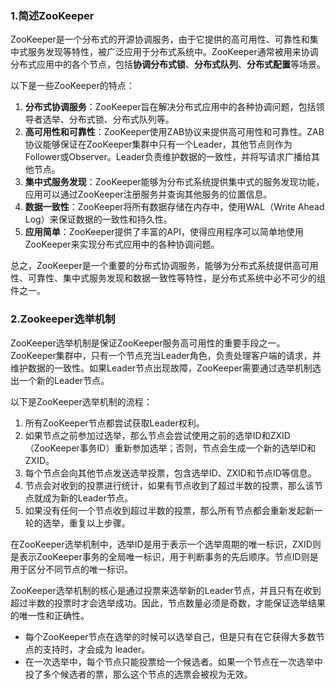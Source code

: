 ### 1.简述ZooKeeper

ZooKeeper是一个分布式的开源协调服务，由于它提供的高可用性、可靠性和集中式服务发现等特性，被广泛应用于分布式系统中。ZooKeeper通常被用来协调分布式应用中的各个节点，包括**协调分布式锁**、**分布式队列**、**分布式配置**等场景。

以下是一些ZooKeeper的特点：

1. **分布式协调服务**：ZooKeeper旨在解决分布式应用中的各种协调问题，包括领导者选举、分布式锁、分布式队列等。
2. **高可用性和可靠性**：ZooKeeper使用ZAB协议来提供高可用性和可靠性。ZAB协议能够保证在ZooKeeper集群中只有一个Leader，其他节点则作为Follower或Observer。Leader负责维护数据的一致性，并将写请求广播给其他节点。
3. **集中式服务发现**：ZooKeeper能够为分布式系统提供集中式的服务发现功能，应用可以通过ZooKeeper注册服务并查询其他服务的位置信息。
4. **数据一致性**：ZooKeeper将所有数据存储在内存中，使用WAL（Write Ahead Log）来保证数据的一致性和持久性。
5. **应用简单**：ZooKeeper提供了丰富的API，使得应用程序可以简单地使用ZooKeeper来实现分布式应用中的各种协调问题。

总之，ZooKeeper是一个重要的分布式协调服务，能够为分布式系统提供高可用性、可靠性、集中式服务发现和数据一致性等特性，是分布式系统中必不可少的组件之一。

### 2.Zookeeper选举机制

ZooKeeper选举机制是保证ZooKeeper服务高可用性的重要手段之一。ZooKeeper集群中，只有一个节点充当Leader角色，负责处理客户端的请求，并维护数据的一致性。如果Leader节点出现故障，ZooKeeper需要通过选举机制选出一个新的Leader节点。

以下是ZooKeeper选举机制的流程：

1. 所有ZooKeeper节点都尝试获取Leader权利。
2. 如果节点之前参加过选举，那么节点会尝试使用之前的选举ID和ZXID（ZooKeeper事务ID）重新参加选举；否则，节点会生成一个新的选举ID和ZXID。
3. 每个节点会向其他节点发送选举投票，包含选举ID、ZXID和节点ID等信息。
4. 节点会对收到的投票进行统计，如果有节点收到了超过半数的投票，那么该节点就成为新的Leader节点。
5. 如果没有任何一个节点收到超过半数的投票，那么所有节点都会重新发起新一轮的选举，重复以上步骤。

在ZooKeeper选举机制中，选举ID是用于表示一个选举周期的唯一标识，ZXID则是表示ZooKeeper事务的全局唯一标识，用于判断事务的先后顺序。节点ID则是用于区分不同节点的唯一标识。

ZooKeeper选举机制的核心是通过投票来选举新的Leader节点，并且只有在收到超过半数的投票时才会选举成功。因此，节点数量必须是奇数，才能保证选举结果的唯一性和正确性。

- 每个ZooKeeper节点在选举的时候可以选举自己，但是只有在它获得大多数节点的支持时，才会成为 leader。
- 在一次选举中，每个节点只能投票给一个候选者。如果一个节点在一次选举中投了多个候选者的票，那么这个节点的选票会被视为无效。

